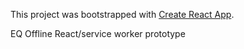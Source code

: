 This project was bootstrapped with [Create React App](https://github.com/facebookincubator/create-react-app).

EQ Offline React/service worker prototype
